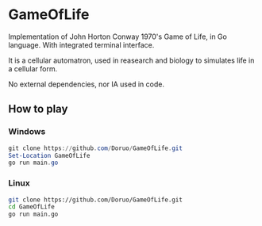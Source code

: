 # GameOfLife

Implementation of John Horton Conway 1970's Game of Life, in Go language. With integrated terminal interface.

It is a cellular automatron, used in reasearch and biology to simulates life in a cellular form.

No external dependencies, nor IA used in code.

## How to play

### Windows

```powershell
git clone https://github.com/Doruo/GameOfLife.git
Set-Location GameOfLife
go run main.go
```

### Linux

```bash
git clone https://github.com/Doruo/GameOfLife.git
cd GameOfLife
go run main.go
```